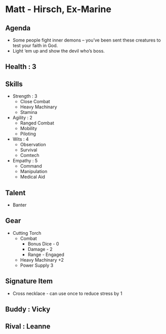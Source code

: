 # Matt - Hirsch, Ex-Marine

## Agenda
- Some people fight inner demons – you’ve been sent these creatures to test your faith in God.
- Light ‘em up and show the devil who’s boss.

## Health : 3

## Skills
- Strength : 3
    - Close Combat
    - Heavy Machinary
    - Stamina
- Agility : 2
    - Ranged Combat
    - Mobility
    - Piloting
- Wits : 4
    - Observation
    - Survival
    - Comtech
- Empathy : 5
    - Command
    - Manipulation
    - Medical Aid

## Talent
- Banter

## Gear
- Cutting Torch 
    - Combat
        - Bonus Dice - 0
        - Damage - 2
        - Range - Engaged
    - Heavy Machinary +2
    - Power Supply 3

## Signature Item
- Cross necklace - can use once to reduce stress by 1

## Buddy : Vicky
## Rival : Leanne
